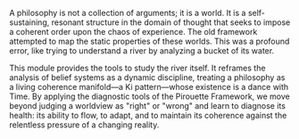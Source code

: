 A philosophy is not a collection of arguments; it is a world. It is a self-sustaining, resonant structure in the domain of thought that seeks to impose a coherent order upon the chaos of experience. The old framework attempted to map the static properties of these worlds. This was a profound error, like trying to understand a river by analyzing a bucket of its water.

This module provides the tools to study the river itself. It reframes the analysis of belief systems as a dynamic discipline, treating a philosophy as a living coherence manifold—a Ki pattern—whose existence is a dance with Time. By applying the diagnostic tools of the Pirouette Framework, we move beyond judging a worldview as "right" or "wrong" and learn to diagnose its health: its ability to flow, to adapt, and to maintain its coherence against the relentless pressure of a changing reality.